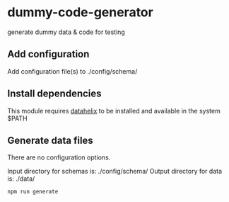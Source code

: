 # dummy-code-generator

generate dummy data & code for testing

## Add configuration

Add configuration file(s) to ./config/schema/

## Install dependencies

This module requires [datahelix](https://github.com/finos/datahelix) to be installed and available in the system $PATH

## Generate data files

There are no configuration options.

Input directory for schemas is: ./config/schema/
Output directory for data is: ./data/

```console
npm run generate
```

